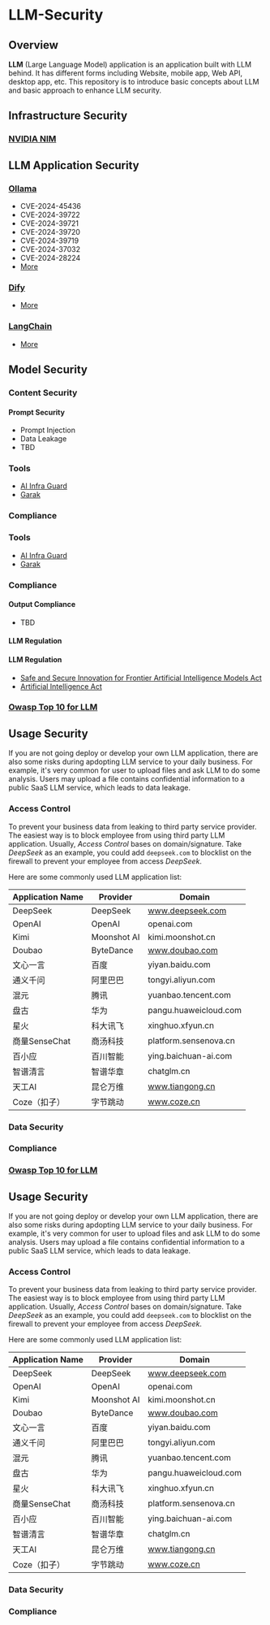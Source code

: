 # LLM-Security

## Overview

**LLM** (Large Language Model) application is an application built with LLM behind. It has different forms including Website, mobile app, Web API, desktop app, etc. This repository is to introduce basic concepts about LLM and basic approach to enhance LLM security.

## Infrastructure Security

### [NVIDIA NIM](https://docs.nvidia.com/nim/large-language-models/latest/introduction.html)

## LLM Application Security

### [Ollama](https://github.com/ollama/ollama)

- CVE-2024-45436
- CVE-2024-39722
- CVE-2024-39721
- CVE-2024-39720
- CVE-2024-39719
- CVE-2024-37032
- CVE-2024-28224
- [More](https://cve.mitre.org/cgi-bin/cvekey.cgi?keyword=ollama)

### [Dify](https://github.com/langgenius/dify)

- [More](https://cve.mitre.org/cgi-bin/cvekey.cgi?keyword=dify)

### [LangChain](https://github.com/langchain-ai/langchain)

- [More](https://cve.mitre.org/cgi-bin/cvekey.cgi?keyword=langchain)

## Model Security

### Content Security

#### Prompt Security

- Prompt Injection
- Data Leakage
- TBD

### Tools

- [AI Infra Guard](https://github.com/Tencent/AI-Infra-Guard)
- [Garak](https://github.com/NVIDIA/garak)

### Compliance

### Tools

- [AI Infra Guard](https://github.com/Tencent/AI-Infra-Guard)
- [Garak](https://github.com/NVIDIA/garak)

### Compliance

#### Output Compliance

- TBD

#### LLM Regulation
#### LLM Regulation

- [Safe and Secure Innovation for Frontier Artificial Intelligence Models Act](https://en.wikipedia.org/wiki/Safe_and_Secure_Innovation_for_Frontier_Artificial_Intelligence_Models_Act)
- [Artificial Intelligence Act](https://eur-lex.europa.eu/legal-content/EN/TXT/?uri=CELEX%3A32024R1689)

### [Owasp Top 10 for LLM](https://owasp.org/www-project-top-10-for-large-language-model-applications/)

## Usage Security

If you are not going deploy or develop your own LLM application, there are also some risks during apdopting LLM service to your daily business. For example, it's very common for user to upload files and ask LLM to do some analysis. Users may upload a file contains confidential information to a public SaaS LLM service, which leads to data leakage.

### Access Control

To prevent your business data from leaking to third party service provider. The easiest way is to block employee from using third party LLM application. Usually, *Access Control* bases on domain/signature. Take *DeepSeek* as an example, you could add `deepseek.com` to blocklist on the firewall to prevent your employee from access *DeepSeek*.

Here are some commonly used LLM application list:

|Application Name|Provider|Domain|
|-|-|-|
|DeepSeek|DeepSeek|www.deepseek.com|
|OpenAI|OpenAI|openai.com|
|Kimi|Moonshot AI|kimi.moonshot.cn|
|Doubao|ByteDance|www.doubao.com|
|文心一言|百度|yiyan.baidu.com|
|通义千问|阿里巴巴|tongyi.aliyun.com|
|混元|腾讯|yuanbao.tencent.com|
|盘古|华为|pangu.huaweicloud.com|
|星火|科大讯飞|xinghuo.xfyun.cn|
|商量SenseChat|商汤科技|platform.sensenova.cn|
|百小应|百川智能|ying.baichuan-ai.com|
|智谱清言|智谱华章|chatglm.cn|
|天工AI|昆仑万维|www.tiangong.cn|
|Coze（扣子）|字节跳动|www.coze.cn|

### Data Security

### Compliance

### [Owasp Top 10 for LLM](https://owasp.org/www-project-top-10-for-large-language-model-applications/)

## Usage Security

If you are not going deploy or develop your own LLM application, there are also some risks during apdopting LLM service to your daily business. For example, it's very common for user to upload files and ask LLM to do some analysis. Users may upload a file contains confidential information to a public SaaS LLM service, which leads to data leakage.

### Access Control

To prevent your business data from leaking to third party service provider. The easiest way is to block employee from using third party LLM application. Usually, *Access Control* bases on domain/signature. Take *DeepSeek* as an example, you could add `deepseek.com` to blocklist on the firewall to prevent your employee from access *DeepSeek*.

Here are some commonly used LLM application list:

|Application Name|Provider|Domain|
|-|-|-|
|DeepSeek|DeepSeek|www.deepseek.com|
|OpenAI|OpenAI|openai.com|
|Kimi|Moonshot AI|kimi.moonshot.cn|
|Doubao|ByteDance|www.doubao.com|
|文心一言|百度|yiyan.baidu.com|
|通义千问|阿里巴巴|tongyi.aliyun.com|
|混元|腾讯|yuanbao.tencent.com|
|盘古|华为|pangu.huaweicloud.com|
|星火|科大讯飞|xinghuo.xfyun.cn|
|商量SenseChat|商汤科技|platform.sensenova.cn|
|百小应|百川智能|ying.baichuan-ai.com|
|智谱清言|智谱华章|chatglm.cn|
|天工AI|昆仑万维|www.tiangong.cn|
|Coze（扣子）|字节跳动|www.coze.cn|

### Data Security

### Compliance
